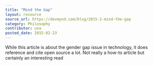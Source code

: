 ```yaml
---
title: "Mind the Gap"
layout: resource
source_url: https://devmynd.com/blog/2015-2-mind-the-gap
category: Philosophy
contributor: una
posted_date: 2015-02-23
---
```

While this article is about the gender gap issue in technology, it does reference and cite open source a lot. Not really a how-to article but certainly an interesting read
